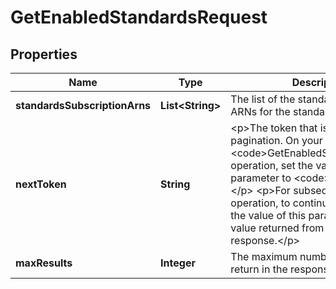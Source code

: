 

# GetEnabledStandardsRequest


## Properties

| Name | Type | Description | Notes |
|------------ | ------------- | ------------- | -------------|
|**standardsSubscriptionArns** | **List&lt;String&gt;** | The list of the standards subscription ARNs for the standards to retrieve. |  [optional] |
|**nextToken** | **String** | &lt;p&gt;The token that is required for pagination. On your first call to the &lt;code&gt;GetEnabledStandards&lt;/code&gt; operation, set the value of this parameter to &lt;code&gt;NULL&lt;/code&gt;.&lt;/p&gt; &lt;p&gt;For subsequent calls to the operation, to continue listing data, set the value of this parameter to the value returned from the previous response.&lt;/p&gt; |  [optional] |
|**maxResults** | **Integer** | The maximum number of results to return in the response. |  [optional] |




